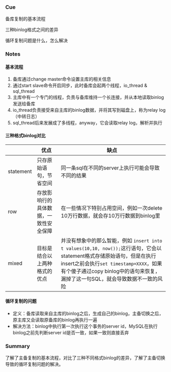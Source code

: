 ### Cue

备库复制的基本流程

三种binlog格式之间的差异

循环复制问题是什么，怎么解决

### Notes

#### 基本流程

1. 备库通过change master命令设置主库的相关信息
2. 通过start slave命令开启同步，此时备库会起两个线程，io_thread & sql_thread
3. 主库中有一个专门的线程，负责与备库维持一个长连接，并从本地读取binlog发送给备库
4. io_thread负责接受来自主库的binlog数据，并将其写到磁盘上，称为relay log（中转日志）
5. sql_thread后来发展成了多线程，anyway，它会读取relay log，解析并执行

#### 三种格式binlog对比

|           | 优点                                 | 缺点                                                         |
| --------- | ------------------------------------ | ------------------------------------------------------------ |
| statement | 只存原始语句，节省空间               | 同一条sql在不同的server上执行可能会导致不同的结果            |
| row       | 存放影响行的具体数据，一致性安全保障 | 在一些情况下特别占用空间，例如一次delete 10万行数据，就会存10万行数据到binlog里 |
| mixed     | 目标是结合以上两种格式的优点         | 并没有想象中的那么智能，例如 `insert into t values(10,10, now());`这行语句，它会以statement格式存储原始语句，但是在执行insert之前会执行`set timestamp=XXXX`，如果有个傻子通过copy binlog中的语句来恢复，漏掉了这一句SQL，就会导致数据不一致的风险 |

#### 循环复制的问题

* 定义：备库读取来自主库的binlog之后，生成自己的binlog，主备切换之后，原主库又会读取原备库的binlog再执行一遍
* 解决方法：binlog中执行第一次执行这个事务的server id，MySQL在执行binlog之前先判断server id是否一致，如果一致则直接丢弃

### Summary

了解了主备复制的基本流程，对比了三种不同格式binlog的差异，了解了主备切换导致的循环复制问题的解决。


